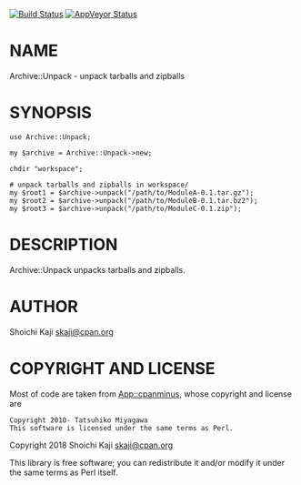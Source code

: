 [![Build Status](https://travis-ci.com/skaji/Archive-Unpack.svg?branch=master)](https://travis-ci.com/skaji/Archive-Unpack)
[![AppVeyor Status](https://ci.appveyor.com/api/projects/status/github/skaji/Archive-Unpack?branch=master&svg=true)](https://ci.appveyor.com/project/skaji/Archive-Unpack)

# NAME

Archive::Unpack - unpack tarballs and zipballs

# SYNOPSIS

    use Archive::Unpack;

    my $archive = Archive::Unpack->new;

    chdir "workspace";

    # unpack tarballs and zipballs in workspace/
    my $root1 = $archive->unpack("/path/to/ModuleA-0.1.tar.gz");
    my $root2 = $archive->unpack("/path/to/ModuleB-0.1.tar.bz2");
    my $root3 = $archive->unpack("/path/to/ModuleC-0.1.zip");

# DESCRIPTION

Archive::Unpack unpacks tarballs and zipballs.

# AUTHOR

Shoichi Kaji <skaji@cpan.org>

# COPYRIGHT AND LICENSE

Most of code are taken from [App::cpanminus](https://metacpan.org/pod/App::cpanminus), whose copyright and license are

    Copyright 2010- Tatsuhiko Miyagawa
    This software is licensed under the same terms as Perl.

Copyright 2018 Shoichi Kaji <skaji@cpan.org>

This library is free software; you can redistribute it and/or modify
it under the same terms as Perl itself.

